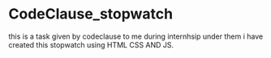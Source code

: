 # CodeClause_stopwatch
this is a task given by codeclause to me during internhsip under them
i have created this stopwatch using HTML CSS AND JS.
